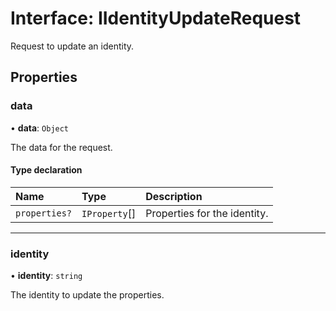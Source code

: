 # Interface: IIdentityUpdateRequest

Request to update an identity.

## Properties

### data

• **data**: `Object`

The data for the request.

#### Type declaration

| Name          | Type          | Description                  |
| :------------ | :------------ | :--------------------------- |
| `properties?` | `IProperty`[] | Properties for the identity. |

---

### identity

• **identity**: `string`

The identity to update the properties.
